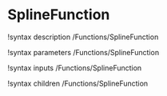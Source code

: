 <!-- MOOSE Documentation Stub: Remove this when content is added. -->

# SplineFunction

!syntax description /Functions/SplineFunction

!syntax parameters /Functions/SplineFunction

!syntax inputs /Functions/SplineFunction

!syntax children /Functions/SplineFunction
